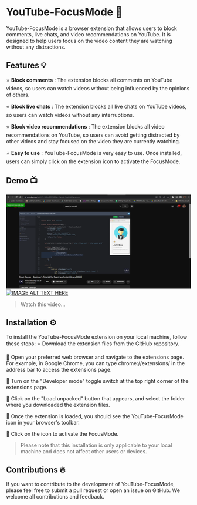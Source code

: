 # YouTube-FocusMode 🎯
YouTube-FocusMode is a browser extension that allows users to block comments, live chats, and video recommendations on YouTube. It is designed to help users focus on the video content they are watching without any distractions.

## Features 💡
:star: **Block comments** : The extension blocks all comments on YouTube videos, so users can watch videos without being influenced by the opinions of others.

:star: **Block live chats** : The extension blocks all live chats on YouTube videos, so users can watch videos without any interruptions.

:star: **Block video recommendations** : The extension blocks all video recommendations on YouTube, so users can avoid getting distracted by other videos and stay focused on the video they are currently watching.

:star: **Easy to use** : YouTube-FocusMode is very easy to use. Once installed, users can simply click on the extension icon to activate the FocusMode.

## Demo 📺
![alt text](https://github.com/aniketyadavv/YouTube-FocusMode/blob/main/screenshot2.png)
[![IMAGE ALT TEXT HERE](https://img.youtube.com/vi/5K3I_UNQJe4/0.jpg)](https://youtu.be/5K3I_UNQJe4)
> Watch this video...

## Installation ⚙️
To install the YouTube-FocusMode extension on your local machine, follow these steps:
:star: Download the extension files from the GitHub repository.

🎲 Open your preferred web browser and navigate to the extensions page. For example, in Google Chrome, you can type chrome://extensions/ in the address bar to access the extensions page.

🎲 Turn on the "Developer mode" toggle switch at the top right corner of the extensions page.

🎲 Click on the "Load unpacked" button that appears, and select the folder where you downloaded the extension files.

🎲 Once the extension is loaded, you should see the YouTube-FocusMode icon in your browser's toolbar.

🎲 Click on the icon to activate the FocusMode.

> Please note that this installation is only applicable to your local machine and does not affect other users or devices.

## Contributions 🔥
If you want to contribute to the development of YouTube-FocusMode, please feel free to submit a pull request or open an issue on GitHub. We welcome all contributions and feedback.
